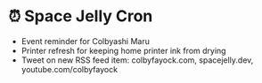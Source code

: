 # ⏰ Space Jelly Cron

* Event reminder for Colbyashi Maru
* Printer refresh for keeping home printer ink from drying
* Tweet on new RSS feed item: colbyfayock.com, spacejelly.dev, youtube.com/colbyfayock
